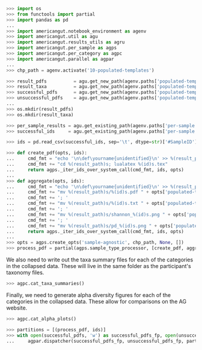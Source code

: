 ```python
>>> import os
>>> from functools import partial
>>> import pandas as pd
...
>>> import americangut.notebook_environment as agenv
>>> import americangut.util as agu
>>> import americangut.results_utils as agru
>>> import americangut.per_sample as agps
>>> import americangut.per_category as agpc
>>> import americangut.parallel as agpar
...
>>> chp_path = agenv.activate('10-populated-templates')
```

```python
>>> result_pdfs          = agu.get_new_path(agenv.paths['populated-templates']['result-pdfs'])
>>> result_taxa          = agu.get_new_path(agenv.paths['populated-templates']['result-taxa'])
>>> successful_pdfs      = agu.get_new_path(agenv.paths['populated-templates']['successful-pdfs'])
>>> unsuccessful_pdfs    = agu.get_new_path(agenv.paths['populated-templates']['unsuccessful-pdfs'])
...
>>> os.mkdir(result_pdfs)
>>> os.mkdir(result_taxa)
```

```python
>>> per_sample_results = agu.get_existing_path(agenv.paths['per-sample']['results'])
>>> successful_ids     = agu.get_existing_path(agenv.paths['per-sample']['successful-ids'])
```

```python
>>> ids = pd.read_csv(successful_ids, sep='\t', dtype=str)['#SampleID']
```

```python
>>> def create_pdf(opts, ids):
...     cmd_fmt = "echo '\n\def\yourname{unidentified}\n' >> %(result_path)s/macros.tex;"
...     cmd_fmt += "cd %(result_path)s; lualatex %(id)s.tex"
...     return agps._iter_ids_over_system_call(cmd_fmt, ids, opts)
...
>>> def aggregate(opts, ids):
...     cmd_fmt = "echo '\n\def\yourname{unidentified}\n' >> %(result_path)s/macros.tex;"
...     cmd_fmt += "mv %(result_path)s/%(id)s.pdf " + opts['populated-templates']['result-pdfs']
...     cmd_fmt += '; '
...     cmd_fmt += "mv %(result_path)s/%(id)s.txt " + opts['populated-templates']['result-taxa']
...     cmd_fmt += '; '
...     cmd_fmt += "mv %(result_path)s/shannon_%(id)s.png " + opts['populated-templates']['result-alpha']
...     cmd_fmt += '; '
...     cmd_fmt += "mv %(result_path)s/pd_%(id)s.png " + opts['populated-templates']['result-alpha']
...     return agps._iter_ids_over_system_call(cmd_fmt, ids, opts)
...
>>> opts = agps.create_opts('sample-agnostic', chp_path, None, [])
>>> process_pdf = partial(agps.sample_type_processor, [create_pdf, aggregate], opts)
```

We also need to write out the taxa summary files for each of the categories in the collapsed data. These will live in the same folder as the participant's taxonomy files.

```python
>>> agpc.cat_taxa_summaries()
```

Finally, we need to generate alpha diversity figures for each of the categories in the collapsed data. These allow for comparisons on the AG website.

```python
>>> agpc.cat_alpha_plots()
```

```python
>>> partitions = [(process_pdf, ids)]
>>> with open(successful_pdfs, 'w') as successful_pdfs_fp, open(unsuccessful_pdfs, 'w') as unsuccessful_pdfs_fp:
...     agpar.dispatcher(successful_pdfs_fp, unsuccessful_pdfs_fp, partitions)
```
